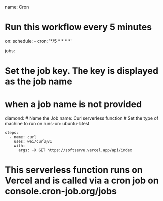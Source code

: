 name: Cron

# Run this workflow every 5 minutes
on:
  schedule:
    - cron:  '*/5 * * * *'

jobs:
  # Set the job key. The key is displayed as the job name
  # when a job name is not provided
  diamond:
    # Name the Job
    name: Curl serverless function
    # Set the type of machine to run on
    runs-on: ubuntu-latest

    steps:
      - name: curl
        uses: wei/curl@v1
        with:
          args: -X GET https://softserve.vercel.app/api/index 

# This serverless function runs on Vercel and is called via a cron job on console.cron-job.org/jobs
